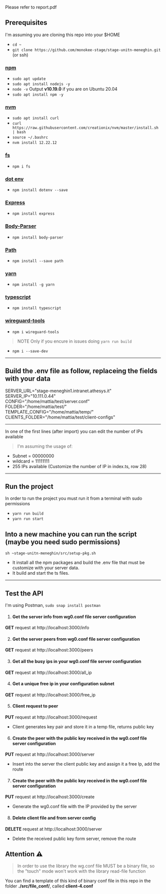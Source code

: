 Please refer to report.pdf

## Prerequisites
I'm assuming you are cloning this repo into your $HOME
- `cd ~`
- `git clone https://github.com/monokee-stage/stage-unitn-meneghin.git` (or ssh)
### [npm](https://www.digitalocean.com/community/tutorials/how-to-install-node-js-on-ubuntu-20-04)
  - `sudo apt update`
  - `sudo apt install nodejs -y`
  - `node -v` Output **v10.19.0** if you are on Ubuntu 20.04
  - `sudo apt install npm -y`
 
### [nvm](https://tecadmin.net/how-to-install-nvm-on-ubuntu-20-04/)
  - `sudo apt install curl` 
  - `curl https://raw.githubusercontent.com/creationix/nvm/master/install.sh | bash`
  - `source ~/.bashrc `
  - `nvm install 12.22.12`

### [fs](https://www.npmjs.com/package/fs)
  - `npm i fs`

### [dot env](https://www.npmjs.com/package/dotenv)
  - `npm install dotenv --save`

### [Express](https://www.npmjs.com/package/express)
  - `npm install express`

### [Body-Parser](https://www.npmjs.com/package/body-parser)
  - `npm install body-parser`
 
### [Path](https://www.npmjs.com/package/path)
  - `npm install --save path`

### [yarn](https://www.npmjs.com/package/yarn)
  - `npm install -g yarn`

### [typescript](https://www.npmjs.com/package/typescript)
  - `npm install typescript`

### [wireguard-tools](https://www.npmjs.com/package/wireguard-tools)
  - `npm i wireguard-tools`

> NOTE Only if you encure in issues doing `yarn run build`
  - `npm i --save-dev`
_________________________________________________________________________________________

## Build the .env file as follow, replaceing the fields with your data

SERVER_URL="stage-meneghin1.intranet.athesys.it"\
SERVER_IP="10.111.0.44"\
CONFIG="/home/mattia/test/server.conf"\
FOLDER="/home/mattia/test/"\
TEMPLATE_CONFIG="/home/mattia/temp/"\
CLIENTS_FOLDER="/home/mattia/test/client-configs"

__________________________________________________________________________________________

In one of the first lines (after import) you can edit the number of IPs available
> I'm assuming the usage of:
- Subnet = 00000000
- wildcard = 11111111 
- 255 IPs available (Customize the number of IP in index.ts, row 28)
__________________________________________________________________________________________
## Run the project
In order to run the project you must run it from a terminal with sudo permissions
- `yarn run build`
- `yarn run start`

## Into a new machine you can run the script (maybe you need sudo permissions)
`sh ~stage-unitn-meneghin/src/setup-pkg.sh`
- It install all the npm packages and build the .env file that must be customize with your server data.
- It build and start the ts files.
_________________________________________________________________________________________

## Test the API
I'm using Postman, `sudo snap install postman`

1. #### Get the server info from wg0.conf file server configuration
  **GET** request at http://localhost:3000/info

2. #### Get the server peers from wg0.conf file server configuration
  **GET** request at http://localhost:3000/peers

3. #### Get all the busy ips in your wg0.conf file server configuration
  **GET** request at http://localhost:3000/all_ip

4. #### Get a unique free ip in your configuration subnet
  **GET** request at http://localhost:3000/free_ip

5. #### Client request to peer
  **PUT** request at http://localhost:3000/request
  - Client generates key pair and store it in a temp file, returns public key

6. #### Create the peer with the public key received in the wg0.conf file server configuration
  **PUT** request at http://localhost:3000/server
  - Insert into the server the client public key and assign it a free Ip, add the route

7. #### Create the peer with the public key received in the wg0.conf file server configuration
  **PUT** request at http://localhost:3000/create
  - Generate the wg0.conf file with the IP provided by the server

8. #### Delete client file and from server config
  **DELETE** request at http://localhost:3000/server
  - Delete the received public key form server, remove the route

## Attention ⚠️
> In order to use the library the wg.conf file MUST be a binary file, so the "touch" mode won't work with the library read-file function

You can find a template of this kind of binary conf file in this repo in the folder **./src/file_conf/**, called **client-4.conf**